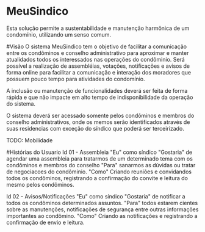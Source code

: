 # MeuSindico
Esta solução permite a sustentabilidade e manutenção harmônica de um condomínio, utilizando um senso comum.



#Visão
O sistema MeuSindico tem o objetivo de facilitar a comunicação entre os condôminos e conselho administrativo
para aproximar e manter atualidados todos os interessados nas operações do condôminio.
Será possível a realização de assembléias, votações, notificações e avisos de forma online para facilitar a 
comunicação e interação dos moradores que possuem pouco tempo para atividades do condomínio.

A inclusão ou manutenção de funcionalidades deverá ser feita de forma rápida e que não impacte em alto tempo de 
indisponibilidade da operação do sistema.

O sistema deverá ser acessado somente pelos condôminos e membros do conselho administrativos,
onde os memos serão identificados através de suas residencias com exceção do síndico que poderá ser terceirizado.

TODO: Mobilidade

#Histórias do Usuario
Id 01 - Assembleia
"Eu" como síndico 
"Gostaria" de agendar uma assembleia para tratarmos de um determinado tema com os condôminos e 
membros do conselho
"Para" sanarmos as dúvidas ou tratar de negociacoes do condôminio.
"Como" Criando reuniões e convidandos todos os condôminos, registrando a confirmação do convite e
leitura do mesmo pelos condôminos.


Id 02 - Avisos/Notificações
"Eu" como síndico 
"Gostaria" de notificar a todos os condôminos determinados assuntos.
"Para" todos estarem cientes sobre as manutenções, notificações de segurança 
entre outras informações importantes ao condômino.
"Como" Criando as notificações e registrando a confirmação de envio e leitura.
